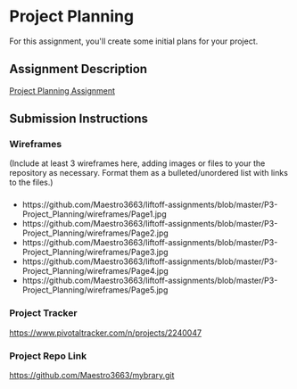 # Project Planning
For this assignment, you'll create some initial plans for your project.

## Assignment Description
[Project Planning Assignment](https://education.launchcode.org/liftoff/assignments/planning/)

## Submission Instructions

### Wireframes

(Include at least 3 wireframes here, adding images or files to your the repository as necessary. Format them as a bulleted/unordered list with links to the files.)


### <html>
<ul>
<li>https://github.com/Maestro3663/liftoff-assignments/blob/master/P3-Project_Planning/wireframes/Page1.jpg</li>
<li>https://github.com/Maestro3663/liftoff-assignments/blob/master/P3-Project_Planning/wireframes/Page2.jpg</li>
<li>https://github.com/Maestro3663/liftoff-assignments/blob/master/P3-Project_Planning/wireframes/Page3.jpg</li>
<li>https://github.com/Maestro3663/liftoff-assignments/blob/master/P3-Project_Planning/wireframes/Page4.jpg</li>
<li>https://github.com/Maestro3663/liftoff-assignments/blob/master/P3-Project_Planning/wireframes/Page5.jpg</li>
</ul>
</html>

### Project Tracker

https://www.pivotaltracker.com/n/projects/2240047

### Project Repo Link

https://github.com/Maestro3663/mybrary.git
